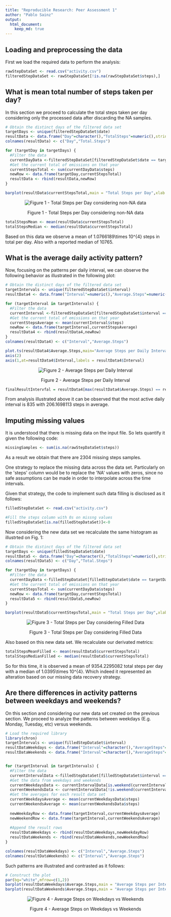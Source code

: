 ```yaml
---
title: "Reproducible Research: Peer Assessment 1"
author: "Pablo Sainz"
output: 
  html_document:
    keep_md: true
---
```



## Loading and preprocessing the data
First we load the required data to perform the analysis:

```r
rawStepDataSet <- read.csv("activity.csv")
filteredStepDataSet <- rawStepDataSet[!is.na(rawStepDataSet$steps),]
```


## What is mean total number of steps taken per day?

In this section we proceed to calculate the total steps taken per day considering only the processed data after discarding the NA samples.


```r
# Obtain the distinct days of the filtered data set
targetDays <- unique(filteredStepDataSet$date)
resultData <- data.frame("Day"=character(),"TotalSteps"=numeric(),stringsAsFactors = FALSE)
colnames(resultData) <- c("Day","Total.Steps")

for (targetDay in targetDays) {
  #Filter the data
  currentDayData <-filteredStepDataSet[filteredStepDataSet$date == targetDay,]
  #Get the current total of emissions on that year
  currentStepsTotal <- sum(currentDayData$steps)
  newRow <- data.frame(targetDay,currentStepsTotal)
  resultData <- rbind(resultData,newRow) 
}
```

```r
barplot(resultData$currentStepsTotal,main = "Total Steps per Day",xlab = "Date",names.arg = unique(resultData$targetDay),ylab = "Total Steps measured")
```

<div class="figure" style="text-align: center">
<img src="PA1_template_files/figure-html/total_steps_1-1.png" alt="Figure 1 - Total Steps per Day considering non-NA data"  />
<p class="caption">Figure 1 - Total Steps per Day considering non-NA data</p>
</div>


```r
totalStepsMean <- mean(resultData$currentStepsTotal)
totalStepsMedian <- median(resultData$currentStepsTotal)
```
Based on this data we observe a mean of 1.0766189\times 10^{4} steps in total per day. Also with a reported median of 10765. 

## What is the average daily activity pattern?

Now, focusing on the patterns per daily interval, we can observe the following behavior as illustrated in the following plot:



```r
# Obtain the distinct days of the filtered data set
targetIntervals <- unique(filteredStepDataSet$interval)
resultData4 <- data.frame("Interval"=numeric(),"Average.Steps"=numeric(),stringsAsFactors = FALSE)

for (targetInterval in targetIntervals) {
  #Filter the data
  currentInterval <-filteredStepDataSet[filteredStepDataSet$interval == targetInterval,]
  #Get the current total of emissions on that year
  currentStepsAverage <- mean(currentInterval$steps)
  newRow <- data.frame(targetInterval,currentStepsAverage)
  resultData4 <- rbind(resultData4,newRow) 
}
colnames(resultData4) <- c("Interval","Average.Steps")
```

```r
plot.ts(resultData4$Average.Steps,main="Average Steps per Daily Interval",ylab="Average Steps",xlab="Interval",axes = F)
axis(2)
axis(1,at=resultData4$Interval,labels = resultData4$Interval)
```

<div class="figure" style="text-align: center">
<img src="PA1_template_files/figure-html/unnamed-chunk-5-1.png" alt="Figure 2 - Average Steps per Daily Interval"  />
<p class="caption">Figure 2 - Average Steps per Daily Interval</p>
</div>


```r
finalResultIntervfal = resultData4[max(resultData4$Average.Steps) == resultData4$Average.Steps,]
```

From analysis illustrated above it can be observed that the most active daily interval is 835 with 206.1698113 steps in average.

## Imputing missing values

It is understood that there is missing data on the input file. So lets quantify it given the following code:

```r
missingSamples <- sum(is.na(rawStepDataSet$steps))
```

As a result we obtain that there are 2304 missing steps samples.

One strategy to replace the missing data across the data set. Particularly on the 'steps' column would be to replace the 'NA' values with zeros, since no safe assumptions can be made in order to interpolate across the time intervals.

Given that strategy, the code to implement such data filling is disclosed as it follows:

```r
filledStepDataSet <- read.csv("activity.csv")

#Fill the steps column with 0s on missng values
filledStepDataSet[is.na(filledStepDataSet)]<-0
```
Now considering the new data set we recalculate the same histogram as illustrted on Fig. 1:


```r
# Obtain the distinct days of the filtered data set
targetDays <- unique(filledStepDataSet$date)
resultData5 <- data.frame("Day"=character(),"TotalSteps"=numeric(),stringsAsFactors = FALSE)
colnames(resultData5) <- c("Day","Total.Steps")

for (targetDay in targetDays) {
  #Filter the data
  currentDayData <-filledStepDataSet[filledStepDataSet$date == targetDay,]
  #Get the current total of emissions on that year
  currentStepsTotal <- sum(currentDayData$steps)
  newRow <- data.frame(targetDay,currentStepsTotal)
  resultData5 <- rbind(resultData5,newRow) 
}

barplot(resultData5$currentStepsTotal,main = "Total Steps per Day",xlab = "Date",names.arg = unique(resultData5$targetDay),ylab = "Total Steps Measured")
```

<div class="figure" style="text-align: center">
<img src="PA1_template_files/figure-html/unnamed-chunk-9-1.png" alt="Figure 3 - Total Steps per Day considering Filled Data"  />
<p class="caption">Figure 3 - Total Steps per Day considering Filled Data</p>
</div>

Also based on this new data set. We recalculate our derivated metrics:

```r
totalStepsMeanFilled <- mean(resultData5$currentStepsTotal)
totalStepsMedianFilled <- median(resultData5$currentStepsTotal)
```

So for this time, it is observed a mean of 9354.2295082 total steps per day with a median of 1.0395\times 10^{4}. Which indeed it represented an alteration based on our missing data recovery strategy.

## Are there differences in activity patterns between weekdays and weekends?

On this section and considering our new data set created on the previous section. We proceed to analyze the patterns between weekdays (E.g. Monday, Tuesday, etc) versus weekends.


```r
# Load the required library
library(chron)
targetIntervals <- unique(filledStepDataSet$interval)
resultDataWeekdays <- data.frame("Interval"=character(),"AverageSteps"=numeric(),stringsAsFactors = FALSE)
resultDataWeekends <- data.frame("Interval"=character(),"AverageSteps"=numeric(),stringsAsFactors = FALSE)


for (targetInterval in targetIntervals) {
  #Filter the data
  currentIntervalData <-filledStepDataSet[filledStepDataSet$interval == targetInterval,]
  #Get the data from weekdays and weekends
  currentWeekdaysData <- currentIntervalData[is.weekend(currentIntervalData$date),]
  currentWeekendsData <- currentIntervalData[!is.weekend(currentIntervalData$date),]
  #Get the averages for each result data set
  currentWeekdaysAverage <- mean(currentWeekdaysData$steps)
  currentWeekendsAverage <- mean(currentWeekendsData$steps)
  
  newWeekdayRow <- data.frame(targetInterval,currentWeekdaysAverage)
  newWeekendRow <- data.frame(targetInterval,currentWeekendsAverage)
  
  #Append the result rows
  resultDataWeekdays <- rbind(resultDataWeekdays,newWeekdayRow)
  resultDataWeekends <- rbind(resultDataWeekends,newWeekendRow)
}

colnames(resultDataWeekdays) <- c("Interval","Average.Steps")
colnames(resultDataWeekends) <- c("Interval","Average.Steps")
```
Such patterns are illustrated and contrasted as it follows:

```r
# Construct the plot
par(bg="white",mfrow=c(1,2))
barplot(resultDataWeekdays$Average.Steps,main = "Average Steps per Interval \n Weekdays",xlab = "Interval",names.arg = unique(resultDataWeekdays$Interval),ylab = "Average Steps Measured")
barplot(resultDataWeekends$Average.Steps,main = "Average Steps per Interval \n Weekends",xlab = "Interval",names.arg = unique(resultDataWeekends$Interval),ylab = "Average Steps Measured")
```

<div class="figure" style="text-align: center">
<img src="PA1_template_files/figure-html/unnamed-chunk-12-1.png" alt="Figure 4 - Average Steps on Weekdays vs Weekends"  />
<p class="caption">Figure 4 - Average Steps on Weekdays vs Weekends</p>
</div>

